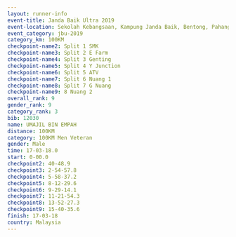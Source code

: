 ```yaml
---
layout: runner-info 
event-title: Janda Baik Ultra 2019
event-location: Sekolah Kebangsaan, Kampung Janda Baik, Bentong, Pahang, Malaysia
event_category: jbu-2019 
category_km: 100KM 
checkpoint-name2: Split 1 SMK 
checkpoint-name3: Split 2 E Farm 
checkpoint-name4: Split 3 Genting 
checkpoint-name5: Split 4 Y Junction 
checkpoint-name6: Split 5 ATV 
checkpoint-name7: Split 6 Nuang 1 
checkpoint-name8: Split 7 G Nuang 
checkpoint-name9: 8 Nuang 2 
overall_rank: 9
gender_rank: 9
category_rank: 3
bib: 12030
name: UMAJIL BIN EMPAH
distance: 100KM
category: 100KM Men Veteran
gender: Male
time: 17-03-18.0
start: 0-00.0
checkpoint2: 40-48.9
checkpoint3: 2-54-57.8
checkpoint4: 5-58-37.2
checkpoint5: 8-12-29.6
checkpoint6: 9-29-14.1
checkpoint7: 11-21-54.3
checkpoint8: 13-52-27.3
checkpoint9: 15-40-35.6
finish: 17-03-18
country: Malaysia
---
```

